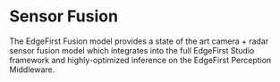 # Sensor Fusion

The EdgeFirst Fusion model provides a state of the art camera + radar sensor fusion model which integrates into the full EdgeFirst Studio framework and highly-optimized inference on the EdgeFirst Perception Middleware.
